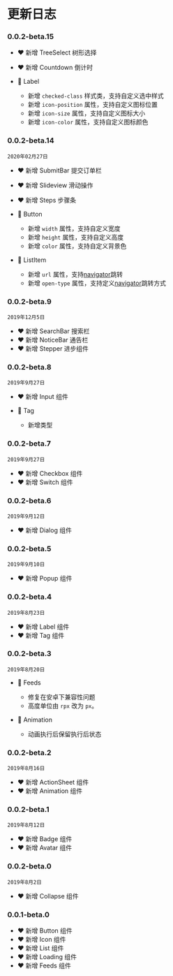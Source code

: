 # 更新日志

### 0.0.2-beta.15

- ❤️ 新增 TreeSelect 树形选择
- ❤️ 新增 Countdown 倒计时
- 🌟 Label

   + 新增 `checked-class` 样式类，支持自定义选中样式
   + 新增 `icon-position` 属性，支持自定义图标位置
   + 新增 `icon-size` 属性，支持自定义图标大小
   + 新增 `icon-color` 属性，支持自定义图标颜色

### 0.0.2-beta.14
 `2020年02月27日`

 - ❤️ 新增 SubmitBar 提交订单栏
 - ❤️ 新增 Slideview 滑动操作
 - ❤️ 新增 Steps 步骤条

- 🌟 Button

   + 新增 `width` 属性，支持自定义宽度
   + 新增 `height` 属性，支持自定义高度
   + 新增 `color` 属性，支持自定义背景色

- 🌟 ListItem

   + 新增 `url` 属性，支持[navigator](https://developers.weixin.qq.com/miniprogram/dev/component/navigator.html)跳转
   + 新增 `open-type` 属性，支持定义[navigator](https://developers.weixin.qq.com/miniprogram/dev/component/navigator.html)跳转方式

### 0.0.2-beta.9
 `2019年12月5日`

 - ❤️ 新增 SearchBar 搜索栏
 - ❤️ 新增 NoticeBar 通告栏
 - ❤️ 新增 Stepper 进步组件

### 0.0.2-beta.8
 `2019年9月27日`

 - ❤️ 新增 Input 组件
 - 🐞 Tag

    + 新增类型

### 0.0.2-beta.7
 `2019年9月27日`

 - ❤️ 新增 Checkbox 组件
 - ❤️ 新增 Switch 组件

### 0.0.2-beta.6
 `2019年9月12日`

 - ❤️ 新增 Dialog 组件

### 0.0.2-beta.5
 `2019年9月10日`

 - ❤️ 新增 Popup 组件


### 0.0.2-beta.4
 `2019年8月23日`

 - ❤️ 新增 Label 组件
 - ❤️ 新增 Tag 组件


### 0.0.2-beta.3
 `2019年8月20日`

 - 🐞 Feeds

    + 修复在安卓下兼容性问题
    + 高度单位由 `rpx` 改为 `px`。


 - 🐞 Animation

    + 动画执行后保留执行后状态



### 0.0.2-beta.2
 `2019年8月16日`

 - ❤️ 新增 ActionSheet 组件
 - ❤️ 新增 Animation 组件


### 0.0.2-beta.1
 `2019年8月12日`

 - ❤️ 新增 Badge 组件
 - ❤️ 新增 Avatar 组件


### 0.0.2-beta.0
 `2019年8月2日`

 - ❤️ 新增 Collapse 组件


### 0.0.1-beta.0

- ❤️ 新增 Button 组件
- ❤️ 新增 Icon 组件
- ❤️ 新增 List 组件
- ❤️ 新增 Loading 组件
- ❤️ 新增 Feeds 组件